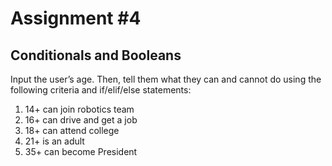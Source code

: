 # Assignment #4
## Conditionals and Booleans
Input the user’s age. Then, tell them what they can and cannot do using the following criteria and if/elif/else statements:
  1. 14+ can join robotics team
  2. 16+ can drive and get a job
  3. 18+ can attend college
  4. 21+ is an adult
  5. 35+ can become President

